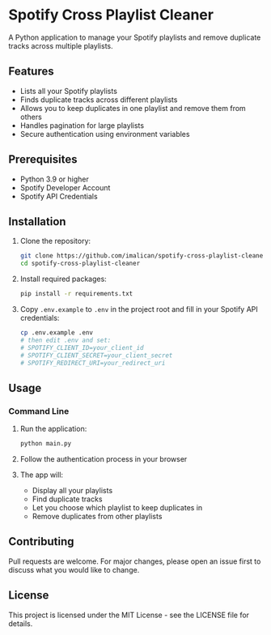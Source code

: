 # Spotify Cross Playlist Cleaner

A Python application to manage your Spotify playlists and remove duplicate tracks across multiple playlists.

## Features

- Lists all your Spotify playlists
- Finds duplicate tracks across different playlists
- Allows you to keep duplicates in one playlist and remove them from others
- Handles pagination for large playlists
- Secure authentication using environment variables

## Prerequisites

- Python 3.9 or higher
- Spotify Developer Account
- Spotify API Credentials

## Installation

1. Clone the repository:

   ```bash
   git clone https://github.com/imalican/spotify-cross-playlist-cleaner.git
   cd spotify-cross-playlist-cleaner
   ```

2. Install required packages:

   ```bash
   pip install -r requirements.txt
   ```

3. Copy `.env.example` to `.env` in the project root and fill in your Spotify API credentials:
   ```bash
   cp .env.example .env
   # then edit .env and set:
   # SPOTIFY_CLIENT_ID=your_client_id
   # SPOTIFY_CLIENT_SECRET=your_client_secret
   # SPOTIFY_REDIRECT_URI=your_redirect_uri
   ```

## Usage

### Command Line

1. Run the application:

   ```bash
   python main.py
   ```

2. Follow the authentication process in your browser

3. The app will:
   - Display all your playlists
   - Find duplicate tracks
   - Let you choose which playlist to keep duplicates in
   - Remove duplicates from other playlists



## Contributing

Pull requests are welcome. For major changes, please open an issue first to discuss what you would like to change.

## License

This project is licensed under the MIT License - see the LICENSE file for details.
